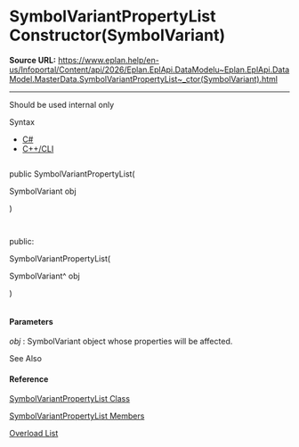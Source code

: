 # SymbolVariantPropertyList Constructor(SymbolVariant)

**Source URL:** https://www.eplan.help/en-us/Infoportal/Content/api/2026/Eplan.EplApi.DataModelu~Eplan.EplApi.DataModel.MasterData.SymbolVariantPropertyList~_ctor(SymbolVariant).html

---

Should be used internal only

Syntax

- [C#](#i-syntax-CS)
- [C++/CLI](#i-syntax-CPP2005)

```
```
public SymbolVariantPropertyList( 
   SymbolVariant obj
)
```
```

```
```
public:
SymbolVariantPropertyList( 
   SymbolVariant^ obj
)
```
```

#### Parameters

*obj*
:   SymbolVariant object whose properties will be affected.



See Also

#### Reference

[SymbolVariantPropertyList Class](Eplan.EplApi.DataModelu~Eplan.EplApi.DataModel.MasterData.SymbolVariantPropertyList.html)
  
[SymbolVariantPropertyList Members](Eplan.EplApi.DataModelu~Eplan.EplApi.DataModel.MasterData.SymbolVariantPropertyList_members.html)
  
[Overload List](Eplan.EplApi.DataModelu~Eplan.EplApi.DataModel.MasterData.SymbolVariantPropertyList~_ctor.html)